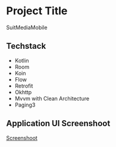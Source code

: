 # Project Title

SuitMediaMobile


## Techstack

- Kotlin
- Room
- Koin
- Flow
- Retrofit
- Okhttp
- Mvvm with Clean Architecture
- Paging3

## Application UI Screenshoot

[Screenshoot](https://drive.google.com/drive/folders/1nizVEV-g9lqiVr9nFrOG0Ywdxo4nHxme?usp=sharing)
